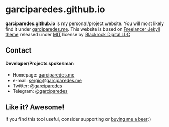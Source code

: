 garciparedes.github.io
======
**garciparedes.github.io** is my personal/project website. You will most likely find it under [garciparedes.me](https:garciparedes.me).
This website is based on [Freelancer Jekyll theme](https://github.com/BlackrockDigital/startbootstrap-freelancer/) released under [MIT](https://github.com/BlackrockDigital/startbootstrap-freelancer/blob/gh-pages/LICENSE) license by [Blackrock Digital LLC](https://github.com/BlackrockDigital)

## Contact
#### Developer/Projects spokesman
* Homepage: [garciparedes.me](https:garciparedes.me)
* e-mail: [sergio@garciparedes.me](mailto:sergio@garciparedes.me)
* Twitter: [@garciparedes](https://twitter.com/garciparedes "garciparedes on twitter")
* Telegram: [@garciparedes](https:t.me/garciparedes)


## Like it? Awesome!
If you find this tool useful, consider supporting or [buying me a beer](https://www.paypal.me/garciparedes/2):)
